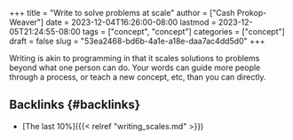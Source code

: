 +++
title = "Write to solve problems at scale"
author = ["Cash Prokop-Weaver"]
date = 2023-12-04T16:26:00-08:00
lastmod = 2023-12-05T21:24:55-08:00
tags = ["concept", "concept"]
categories = ["concept"]
draft = false
slug = "53ea2468-bd6b-4a1e-a18e-daa7ac4dd5d0"
+++

Writing is akin to programming in that it scales solutions to problems beyond what one person can do. Your words can guide more people through a process, or teach a new concept, etc, than you can directly.


## Backlinks {#backlinks}

-   [The last 10%]({{< relref "writing_scales.md" >}})
